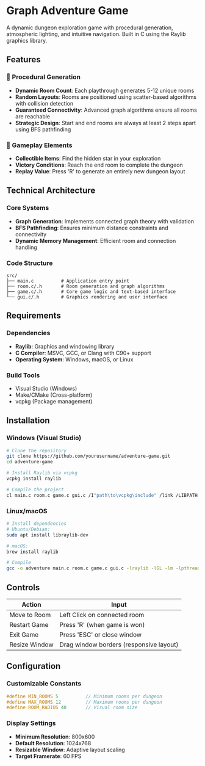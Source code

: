 # Graph Adventure Game

A dynamic dungeon exploration game with procedural generation, atmospheric lighting, and intuitive navigation. Built in C using the Raylib graphics library.

## Features

### 🎲 Procedural Generation
- **Dynamic Room Count**: Each playthrough generates 5-12 unique rooms
- **Random Layouts**: Rooms are positioned using scatter-based algorithms with collision detection
- **Guaranteed Connectivity**: Advanced graph algorithms ensure all rooms are reachable
- **Strategic Design**: Start and end rooms are always at least 2 steps apart using BFS pathfinding

### 🎯 Gameplay Elements
- **Collectible Items**: Find the hidden star in your exploration
- **Victory Conditions**: Reach the end room to complete the dungeon
- **Replay Value**: Press 'R' to generate an entirely new dungeon layout

## Technical Architecture

### Core Systems
- **Graph Generation**: Implements connected graph theory with validation
- **BFS Pathfinding**: Ensures minimum distance constraints and connectivity
- **Dynamic Memory Management**: Efficient room and connection handling

### Code Structure
```
src/
├── main.c          # Application entry point
├── room.c/.h       # Room generation and graph algorithms
├── game.c/.h       # Core game logic and text-based interface
└── gui.c/.h        # Graphics rendering and user interface
```

## Requirements

### Dependencies
- **Raylib**: Graphics and windowing library
- **C Compiler**: MSVC, GCC, or Clang with C90+ support
- **Operating System**: Windows, macOS, or Linux

### Build Tools
- Visual Studio (Windows)
- Make/CMake (Cross-platform)
- vcpkg (Package management)

## Installation

### Windows (Visual Studio)
```bash
# Clone the repository
git clone https://github.com/yourusername/adventure-game.git
cd adventure-game

# Install Raylib via vcpkg
vcpkg install raylib

# Compile the project
cl main.c room.c game.c gui.c /I"path\to\vcpkg\include" /link /LIBPATH:"path\to\vcpkg\lib" raylib.lib
```

### Linux/macOS
```bash
# Install dependencies
# Ubuntu/Debian:
sudo apt install libraylib-dev

# macOS:
brew install raylib

# Compile
gcc -o adventure main.c room.c game.c gui.c -lraylib -lGL -lm -lpthread -ldl -lrt -lX11
```

## Controls

| Action | Input |
|--------|--------|
| Move to Room | Left Click on connected room |
| Restart Game | Press 'R' (when game is won) |
| Exit Game | Press 'ESC' or close window |
| Resize Window | Drag window borders (responsive layout) |

## Configuration

### Customizable Constants
```c
#define MIN_ROOMS 5          // Minimum rooms per dungeon
#define MAX_ROOMS 12         // Maximum rooms per dungeon
#define ROOM_RADIUS 40       // Visual room size
```

### Display Settings
- **Minimum Resolution**: 800x600
- **Default Resolution**: 1024x768
- **Resizable Window**: Adaptive layout scaling
- **Target Framerate**: 60 FPS